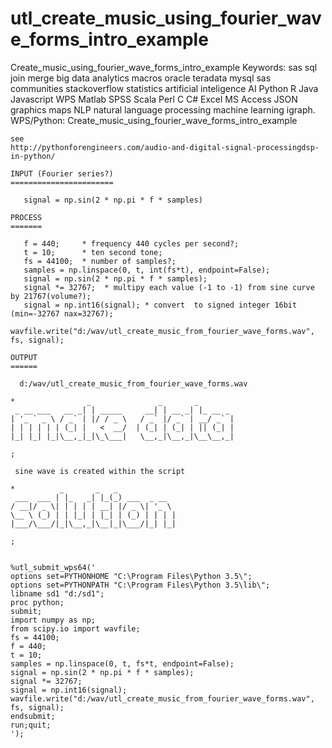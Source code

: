 # utl_create_music_using_fourier_wave_forms_intro_example
Create_music_using_fourier_wave_forms_intro_example  Keywords: sas sql join merge big data analytics macros oracle teradata mysql sas communities stackoverflow statistics artificial inteligence AI Python R Java Javascript WPS Matlab SPSS Scala Perl C C# Excel MS Access JSON graphics maps NLP natural language processing machine learning igraph. 
    WPS/Python: Create_music_using_fourier_wave_forms_intro_example

    see
    http://pythonforengineers.com/audio-and-digital-signal-processingdsp-in-python/

    INPUT (Fourier series?)
    =======================

       signal = np.sin(2 * np.pi * f * samples)

    PROCESS
    =======

       f = 440;     * frequency 440 cycles per second?;
       t = 10;      * ten second tone;
       fs = 44100;  * number of samples?;
       samples = np.linspace(0, t, int(fs*t), endpoint=False);
       signal = np.sin(2 * np.pi * f * samples);
       signal *= 32767;  * multipy each value (-1 to -1) from sine curve by 21767(volume?);
       signal = np.int16(signal); * convert  to signed integer 16bit (min=-32767 nax=32767);
       wavfile.write("d:/wav/utl_create_music_from_fourier_wave_forms.wav", fs, signal);

    OUTPUT
    ======

      d:/wav/utl_create_music_from_fourier_wave_forms.wav

    *                _               _       _
     _ __ ___   __ _| | _____     __| | __ _| |_ __ _
    | '_ ` _ \ / _` | |/ / _ \   / _` |/ _` | __/ _` |
    | | | | | | (_| |   <  __/  | (_| | (_| | || (_| |
    |_| |_| |_|\__,_|_|\_\___|   \__,_|\__,_|\__\__,_|

    ;

     sine wave is created within the script

    *          _       _   _
     ___  ___ | |_   _| |_(_) ___  _ __
    / __|/ _ \| | | | | __| |/ _ \| '_ \
    \__ \ (_) | | |_| | |_| | (_) | | | |
    |___/\___/|_|\__,_|\__|_|\___/|_| |_|

    ;


    %utl_submit_wps64('
    options set=PYTHONHOME "C:\Program Files\Python 3.5\";
    options set=PYTHONPATH "C:\Program Files\Python 3.5\lib\";
    libname sd1 "d:/sd1";
    proc python;
    submit;
    import numpy as np;
    from scipy.io import wavfile;
    fs = 44100;
    f = 440;
    t = 10;
    samples = np.linspace(0, t, fs*t, endpoint=False);
    signal = np.sin(2 * np.pi * f * samples);
    signal *= 32767;
    signal = np.int16(signal);
    wavfile.write("d:/wav/utl_create_music_from_fourier_wave_forms.wav", fs, signal);
    endsubmit;
    run;quit;
    ');

